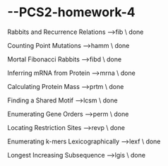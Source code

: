 # --PCS2-homework-4

Rabbits and Recurrence Relations -->fib       \\ done

Counting Point Mutations -->hamm              \\ done

Mortal Fibonacci Rabbits -->fibd              \\ done

Inferring mRNA from Protein -->mrna           \\ done

Calculating Protein Mass -->prtm              \\ done

Finding a Shared Motif -->lcsm                \\ done

Enumerating Gene Orders -->perm               \\ done

Locating Restriction Sites -->revp            \\ done

Enumerating k-mers Lexicographically -->lexf  \\ done

Longest Increasing Subsequence -->lgis        \\ done
